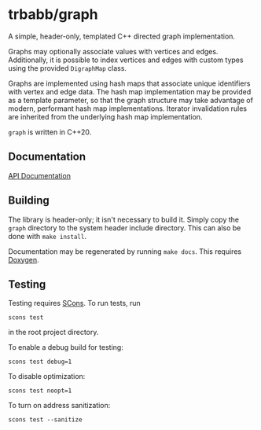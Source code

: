 # trbabb/graph

A simple, header-only, templated C++ directed graph implementation.

Graphs may optionally associate values with vertices and edges. Additionally, it
is possible to index vertices and edges with custom types using the provided `DigraphMap`
class.

Graphs are implemented using hash maps that associate unique identifiers with
vertex and edge data. The hash map implementation may be provided as a template parameter,
so that the graph structure may take advantage of modern, performant hash map implementations.
Iterator invalidation rules are inherited from the underlying hash map implementation.

`graph` is written in C++20.

## Documentation

[API Documentation](http://trbabb.github.io/graph/html/annotated.html)

## Building

The library is header-only; it isn't necessary to build it. Simply copy the `graph` directory
to the system header include directory. This can also be done with `make install`.

Documentation may be regenerated by running `make docs`. This requires
[Doxygen](https://www.doxygen.nl/).

## Testing

Testing requires [SCons](https://scons.org/). To run tests, run
    
    scons test
    
in the root project directory.

To enable a debug build for testing:

    scons test debug=1

To disable optimization:

    scons test noopt=1

To turn on address sanitization:

    scons test --sanitize
